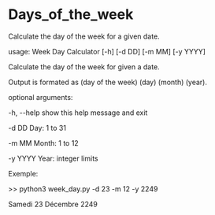 # Days_of_the_week
Calculate the day of the week for a given date.


usage: Week Day Calculator [-h] [-d DD] [-m MM] [-y YYYY]


Calculate the day of the week for given a date.

Output is formated as (day of the week) (day) (month) (year).


optional arguments:

 -h, --help  show this help message and exit

 -d DD       Day: 1 to 31

 -m MM       Month: 1 to 12

 -y YYYY     Year: integer limits

Exemple:

\>\> python3 week_day.py -d 23 -m 12 -y 2249

Samedi 23 Décembre 2249
